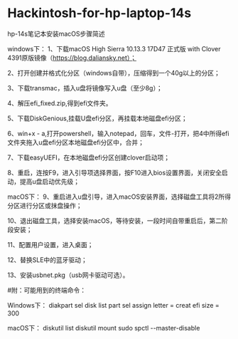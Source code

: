# Hackintosh-for-hp-laptop-14s
hp-14s笔记本安装macOS步骤简述

windows下：
1、下载macOS High Sierra 10.13.3 17D47 正式版 with Clover 4391原版镜像（https://blog.daliansky.net）；

2、打开创建并格式化分区（windows自带），压缩得到一个40g以上的分区；

3、下载transmac，插入u盘将镜像写入u盘（至少8g）；

4、解压efi_fixed.zip,得到efi文件夹。

5、下载DiskGenious,挂载U盘efi分区，再挂载本地磁盘efi分区；

6、win+x - a,打开powershell，输入notepad，回车，文件-打开，把4中所得efi文件夹拖入u盘efi分区本地磁盘efi分区中，合并；

7、下载easyUEFI，在本地磁盘efi分区创建clover启动项；

8、重启，连按F9，进入引导项选择界面，按F10进入bios设置界面，关闭安全启动，提高u盘启动优先级；


macOS下：
9、重启进入u盘引导，进入macOS安装界面，选择磁盘工具将2所得分区进行分区或抹盘操作；

10、退出磁盘工具，选择安装macOS，等待安装，一段时间自带重启后，第二阶段安装；

11、配置用户设置，进入桌面；

12、替换SLE中的蓝牙驱动；

13、安装usbnet.pkg（usb网卡驱动可选）。



#附：可能用到的终端命令：

Windows下：
 diakpart
 sel disk <disk id>
 list part
 sel <partition id>
 assign letter = <letter>
 creat efi size = 300
  
macOS下：
 diskutil list
 diskutil mount
 sudo spctl --master-disable

 
